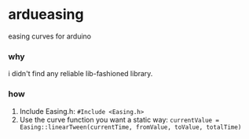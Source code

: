 # ardueasing

easing curves for arduino

### why

i didn't find any reliable lib-fashioned library.

### how

1. Include Easing.h: `#Include <Easing.h>`
2. Use the curve function you want a static way: `currentValue = Easing::linearTween(currentTime, fromValue, toValue, totalTime)`
